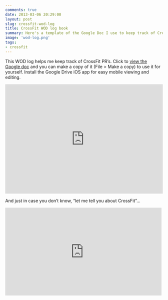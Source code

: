 ```yaml
---
comments: true
date: 2013-03-06 20:29:00
layout: post
slug: crossfit-wod-log
title: CrossFit WOD log book
summary: Here's a template of the Google Doc I use to keep track of CrossFit WOD's and PR's.
image: 'wod-log.png'
tags:
- crossfit
---
```


This WOD log helps me keep track of CrossFit PR’s. Click to [view the
Google doc][] and you can make a copy of it (File \> Make a copy) to use
it for yourself. Install the Google Drive iOS app for easy mobile
viewing and editing.

<iframe frameborder="0" height="350" width="100%" src="https://docs.google.com/spreadsheet/pub?key=0AjcxMyPibFlLdGRranpHN180aE1zZW5GYXhudmhIQ3c&amp;output=html&amp;widget=true"></iframe>

And just in case you don’t know, “let me tell you about CrossFit”…
<iframe frameborder="0" height="281" src="http://www.youtube.com/embed/mlVrkiCoKkg" width="500"></iframe>

  [view the Google doc]: https://docs.google.com/spreadsheet/ccc?key=0AjcxMyPibFlLdGRranpHN180aE1zZW5GYXhudmhIQ3c&usp=sharing